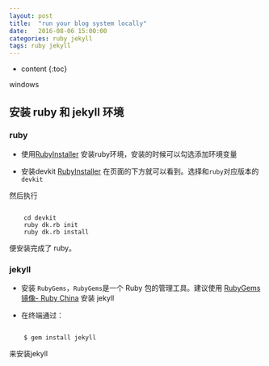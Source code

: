 ```yaml
---
layout: post
title:  "run your blog system locally"
date:   2016-08-06 15:00:00
categories: ruby jekyll
tags: ruby jekyll
---
```


* content
{:toc}




windows

## 安装 ruby 和 jekyll 环境

### ruby

* 使用[RubyInstaller](http://rubyinstaller.org/) 安装ruby环境，安装的时候可以勾选添加环境变量
 
* 安装devkit [RubyInstaller](http://rubyinstaller.org/) 在页面的下方就可以看到。选择和`ruby`对应版本的`devkit`

然后执行

```

    cd devkit
    ruby dk.rb init
    ruby dk.rb install

```

便安装完成了 ruby。

### jekyll

* 安装 `RubyGems`，`RubyGems`是一个 Ruby 包的管理工具。建议使用 [RubyGems 镜像- Ruby China](https://gems.ruby-china.org/) 安装 jekyll

* 在终端通过：

```

    $ gem install jekyll

```

来安装jekyll



